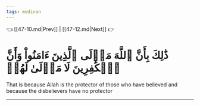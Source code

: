 ```yaml
---
tags: medinan
---
```


👈 [[47-10.md|Prev]] | [[47-12.md|Next]] 👉

# ذَٰلِكَ بِأَنَّ ٱللَّهَ مَوۡلَى ٱلَّذِينَ ءَامَنُواْ وَأَنَّ ٱلۡكَٰفِرِينَ لَا مَوۡلَىٰ لَهُمۡ

That is because Allah is the protector of those who have believed and because the disbelievers have no protector

---


